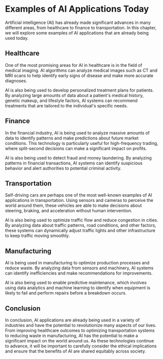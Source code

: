Examples of AI Applications Today
======================================================================================

Artificial intelligence (AI) has already made significant advances in many different areas, from healthcare to finance to transportation. In this chapter, we will explore some examples of AI applications that are already being used today.

Healthcare
----------

One of the most promising areas for AI in healthcare is in the field of medical imaging. AI algorithms can analyze medical images such as CT and MRI scans to help identify early signs of disease and make more accurate diagnoses.

AI is also being used to develop personalized treatment plans for patients. By analyzing large amounts of data about a patient's medical history, genetic makeup, and lifestyle factors, AI systems can recommend treatments that are tailored to the individual's specific needs.

Finance
-------

In the financial industry, AI is being used to analyze massive amounts of data to identify patterns and make predictions about future market conditions. This technology is particularly useful for high-frequency trading, where split-second decisions can make a significant impact on profits.

AI is also being used to detect fraud and money laundering. By analyzing patterns in financial transactions, AI systems can identify suspicious behavior and alert authorities to potential criminal activity.

Transportation
--------------

Self-driving cars are perhaps one of the most well-known examples of AI applications in transportation. Using sensors and cameras to perceive the world around them, these vehicles are able to make decisions about steering, braking, and acceleration without human intervention.

AI is also being used to optimize traffic flow and reduce congestion in cities. By analyzing data about traffic patterns, road conditions, and other factors, these systems can dynamically adjust traffic lights and other infrastructure to keep traffic moving smoothly.

Manufacturing
-------------

AI is being used in manufacturing to optimize production processes and reduce waste. By analyzing data from sensors and machinery, AI systems can identify inefficiencies and make recommendations for improvements.

AI is also being used to enable predictive maintenance, which involves using data analytics and machine learning to identify when equipment is likely to fail and perform repairs before a breakdown occurs.

Conclusion
----------

In conclusion, AI applications are already being used in a variety of industries and have the potential to revolutionize many aspects of our lives. From improving healthcare outcomes to optimizing transportation systems to reducing waste in manufacturing, AI has the potential to make a significant impact on the world around us. As these technologies continue to advance, it will be important to carefully consider the ethical implications and ensure that the benefits of AI are shared equitably across society.
